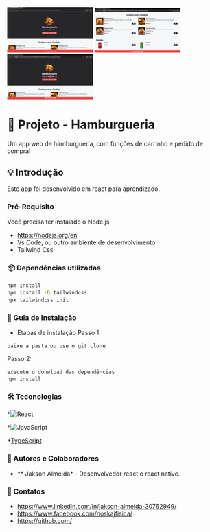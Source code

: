 <img src="./assets/01.png" alt="Logo do Projeto" width="200"/>
<img src="./assets/02.png" alt="Logo do Projeto" width="200"/>
<img src="./assets/01.png" alt="Logo do Projeto" width="200"/>


#  📱 Projeto - Hamburgueria
Um app web de hamburgueria, com funções de carrinho e pedido de compra!

## 💡 Introdução
Este app foi desenvolvido em react para aprendizado.

### Pré-Requisito
Você precisa ter instalado o Node.js
* https://nodejs.org/en
* Vs Code, ou outro ambiente de desenvolvimento.
* Tailwind Css

### 📦 Dependências utilizadas 
```bash
npm install
npm install -D tailwindcss
npx tailwindcss init
```

### 🚀 Guia de Instalação
- Etapas de instalação
Passo 1:
```
baixe a pasta ou use o git clone
```
Passo 2:
```
execute o donwload das dependências
npm install
```

### 🛠️ Teconologias
*![React](https://img.shields.io/badge/react-%2320232a.svg?style=for-the-badge&logo=react&logoColor=%2361DAFB)

*![JavaScript](https://img.shields.io/badge/javascript-%23323330.svg?style=for-the-badge&logo=javascript&logoColor=%23F7DF1E)

*[TypeScript](![TypeScript](https://img.shields.io/badge/typescript-%23007ACC.svg?style=for-the-badge&logo=typescript&logoColor=white))

### 🧠 Autores e Colaboradores
* ** Jakson Almeida* - Desenvolvedor react e react native.

### 🔗 Contatos
* https://www.linkedin.com/in/jakson-almeida-30762949/
* https://www.facebook.com/noskajfisica/
* https://github.com/

